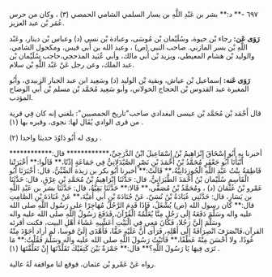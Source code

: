 ٦٩٧ -** د:** بشر بن عَبْدِ اللَّهِ بن يسار السلمي الشامي الحمصي (٣) ، وكان من حرس عُمَر بْن عبد العزيز.

**رَوَى عَن:** رجاء بْن حيوة، وسُلَيْمان بْن مُوسَى، وعبادة بْن نسي (د) وعباس بْن دينار، وعَبْد اللَّهِ بْن بسر المازني. صاحب النبي (ص) ، وعبد الله بن أَبي قيس، ومكحول الشامي، والوليد بْن هشام المعيطي، ويزيد بْن أَبي مالك، وأبي عُبَيد المذحجي،حاجب سُلَيْمان بْن عبد الملك، وعن رجل عَنْ عَبْد اللَّهِ بْن سلام.

**رَوَى عَنه:** إسماعيل بْن عياش، وبقية بْن الوليد (د) وسَعِيد ابن عبد الجبار الزبيدي، وأَبُو المغيرة عبد القدوس بْن الحجاج الخولاني، وأبو سَعِيد مُحَمَّد بْن مسلم بْن أَبي الوضاح المؤدب.

قال أَحْمَد بْن مُحَمَّد بْن عيسى البغدادي صاحب"تاريخ الحمصيين": بلغني إنه كان فِي قرية من قرى الوادي يُقَال لها: نجوى، وقبره بها (١) .

روى له أَبُو دَاوُدَ حديثا واحدا (٢) .

أخبرنا بِهِ أَبُو إِسْحَاقَ إِبْرَاهِيمُ بْنُ إِسْمَاعِيلَ ابْنُ الدَّرَجِيِّ،************ قال:************ أَنْبَأَنَا أَبُو جَعْفَرٍ مُحَمَّدُ بْنُ أَحْمَدَ بْنِ نَصْرٍ الصَّيْدَلانِيُّ فِي جَمَاعَةٍ إِذْنًا،** قَالُوا:** أَخْبَرَتْنا فَاطِمَةُ بِنْتُ عَبْدِ اللَّهِ الْجُوزِدَانِيَّةُ،** قَالَتْ:** أخبرنا أَبُو بكر بن زيذة الضِّبِّيُّ، قال: أَخْبَرَنَا أَبُو الْقَاسِمِ سُلَيْمان بْنُ أَحْمَدَ الطَّبَرَانِيُّ، قال: حَدَّثَنَا إِبْرَاهِيمُ بْنُ مُحَمَّدِ بْنِ عِرْقٍ، قال: حَدَّثَنَا عَمْرو بْنُ عُثْمَانَ (د) ، ومُحَمَّدُ بْنُ مُصَفًّى،** قَالا:** حَدَّثَنَا بَقِيَّةُ، قال: حَدَّثَنَا بشر بن عَبْدِ اللَّهِ بن يَسَارٍ، قال: حَدَّثَنِي عُبَادَةُ بْنُ نُسَيّ، عَنْ جُنَادَةَ بْنِ أَبي أُمَيَّةَ،** عَنْ عُبَادَةَ بْنِ الصَّامِتِ قال:** كان رسول الله (ص) يُشْغَلُ، فَإِذَا قَدِمَ الرَّجُلُ مُهَاجِرًا على رَسُول اللَّهِ صلى الله عليه واله وسَلَّمَ دَفَعَهُ إِلَى رَجُلٍ مِنَّا يُعَلِّمُهُ الْقُرْآنَ، فَدَفَعَ رَسُولُ اللَّهِ صلى الله عليه واله وسَلَّمَ إِلَيَّ رَجُلا، فَكَانَ مَعِي فِي الْبَيْتِ أُعَشِّيهِ عَشَاءَ أَهْلِ البيت، فكنت أقرئه القرآن،فَانْصَرَفَ انْصِرَافَةً إِلَى أَهْلِهِ، فَرَأَى أَنَّ عَلَيْهِ حَقًّا، فَأَهْدَى إِلَيَّ قوسا، لم أراد أجَوْدَ مِنْهُ عُودًا، ولا أَحْسَنَ مِنْهُ عَطْفًا،** فَأَتَيْتُ رَسُولَ اللَّهِ صلى الله عليه واله وسَلَّمَ فَقُلْتُ:** مَا تَرَى فِيهَا يَا رَسُولَ اللَّهِ؟** قال:** جَمْرَةٌ بَيْنَ كَتِفَيْكَ تَقَلَّدْتَهَا إِنْ تَعَلَّقْتَهَا (١) .

رواه عَنْ عَمْرو بْن عثمان، فوقع لنا موافقة لَهُ عالية.